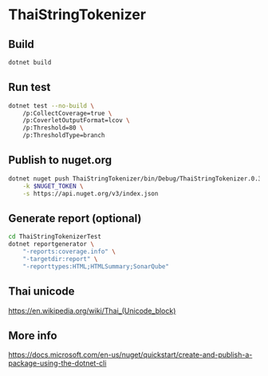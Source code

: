 # ThaiStringTokenizer

## Build

```sh
dotnet build
```

## Run test

```sh
dotnet test --no-build \
    /p:CollectCoverage=true \
    /p:CoverletOutputFormat=lcov \
    /p:Threshold=80 \
    /p:ThresholdType=branch
```

## Publish to nuget.org

```sh
dotnet nuget push ThaiStringTokenizer/bin/Debug/ThaiStringTokenizer.0.3.1.nupkg \
    -k $NUGET_TOKEN \
    -s https://api.nuget.org/v3/index.json
```

## Generate report (optional)

```sh
cd ThaiStringTokenizerTest
dotnet reportgenerator \
    "-reports:coverage.info" \
    "-targetdir:report" \
    "-reporttypes:HTML;HTMLSummary;SonarQube"
```

## Thai unicode

<https://en.wikipedia.org/wiki/Thai_(Unicode_block)>

## More info

<https://docs.microsoft.com/en-us/nuget/quickstart/create-and-publish-a-package-using-the-dotnet-cli>
